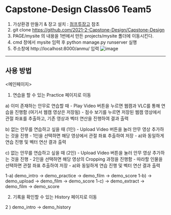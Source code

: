 # Capstone-Design Class06 Team5

1. 가상환경 만들기 & 장고 설치 : [점프투장고](https://wikidocs.net/book/4223) 참초
2. git clone https://github.com/2021-2-Capstone-Design/Capstone-Design
3. PAGE/mysite 의 내용을 1번에서 만든 projects/mysite 폴더에 이동시킨다.
4. cmd 창에서 mysite 임력 후 python manage.py runserver 실행
5. 주소창에 http://localhost:8000/anmu/ 입력
![image](https://user-images.githubusercontent.com/76734572/144621000-d3d93cd8-69ed-4306-89e1-e4f1a2459540.png)






---
## 사용 방법
<메인페이지>

1. 연습을 할 수 있는 Practice 페이지로 이동

  a) 이미 존재하는 안무로 연습할 때
     - Play Video 버튼을 누르면 웹캠과 VLC를 통해 연습을 진행함
   (여기서 웹캠 영상은 저장됨)
     - 점수 보기를 누르면 저장된 웹캠 영상에서 관절 좌표를 추출하고, 
       기존 영상과 벡터 연산을 진행하여 결과 출력 

  b) 없는 안무를 연습하고 싶을 때 (1인)
     - Upload Video 버튼을 눌러 안무 영상 추가하는 것을 진행 
     - 1인을 선택하면 해당 영상에서 관절 좌표 추출하여 저장 
     - a)와 동일하게 연습 진행 및 벡터 연산 결과 출력 

  c) 없는 안무를 연습하고 싶을 때 (2인)
     - Upload Video 버튼을 눌러 안무 영상 추가하는 것을 진행 
     - 2인을 선택하면 해당 영상의 Cropping 과정을 진행함 
     - 따라할 인물을 선택하면 관절 좌표 추출하여 저장 
     - a)와 동일하게 연습 진행 및 벡터 연산 결과 출력 

1-a) demo_intro -> demo_practice -> demo_film -> demo_score
1-b)                             -> demo_upload -> demo_film -> demo_score
1-c)                                            -> demo_extract -> demo_film -> demo_score


2. 기록을 확인할 수 있는 History 페이지로 이동

2  ) demo_intro -> demo_history
